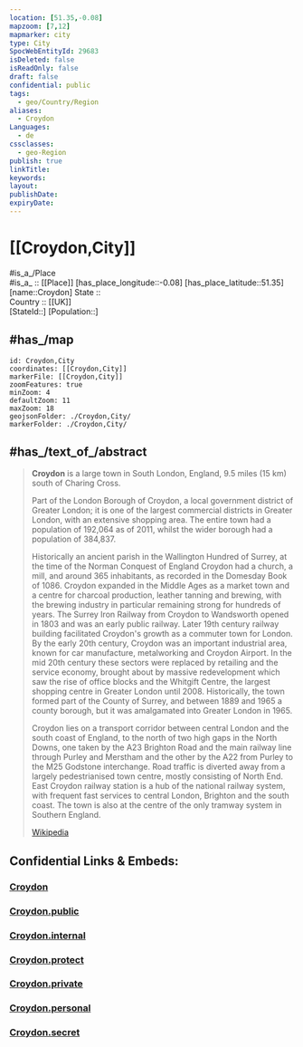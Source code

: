 ```yaml
---
location: [51.35,-0.08] 
mapzoom: [7,12] 
mapmarker: city 
type: City
SpocWebEntityId: 29683
isDeleted: false
isReadOnly: false
draft: false
confidential: public
tags:
  - geo/Country/Region
aliases:
  - Croydon
Languages:
  - de
cssclasses:
  - geo-Region
publish: true
linkTitle:
keywords:
layout:
publishDate:
expiryDate:
---
```


# [[Croydon,City]]

#is_a_/Place  
#is_a_ :: [[Place]] 
[has_place_longitude::-0.08] 
[has_place_latitude::51.35] 
[name::Croydon] 
State ::  
Country :: [[UK]]  
[StateId::] 
[Population::] 


## #has_/map 

```leaflet
id: Croydon,City
coordinates: [[Croydon,City]] 
markerFile: [[Croydon,City]] 
zoomFeatures: true 
minZoom: 4 
defaultZoom: 11 
maxZoom: 18
geojsonFolder: ./Croydon,City/
markerFolder: ./Croydon,City/
```

## #has_/text_of_/abstract 

> **Croydon** is a large town in South London, England, 9.5 miles (15 km) south of Charing Cross. 
> 
> Part of the London Borough of Croydon, a local government district of Greater London; it is one of the largest commercial districts in Greater London, with an extensive shopping area. The entire town had a population of 192,064 as of 2011, whilst the wider borough had a population of 384,837.
>
> Historically an ancient parish in the Wallington Hundred of Surrey, at the time of the Norman Conquest of England Croydon had a church, a mill, and around 365 inhabitants, as recorded in the Domesday Book of 1086. Croydon expanded in the Middle Ages as a market town and a centre for charcoal production, leather tanning and brewing, with the brewing industry in particular remaining strong for hundreds of years. The Surrey Iron Railway from Croydon to Wandsworth opened in 1803 and was an early public railway. Later 19th century railway building facilitated Croydon's growth as a commuter town for London. By the early 20th century, Croydon was an important industrial area, known for car manufacture, metalworking and Croydon Airport. In the mid 20th century these sectors were replaced by retailing and the service economy, brought about by massive redevelopment which saw the rise of office blocks and the Whitgift Centre, the largest shopping centre in Greater London until 2008. Historically, the town formed part of the County of Surrey, and between 1889 and 1965 a county borough, but it was amalgamated into Greater London in 1965.
>
> Croydon lies on a transport corridor between central London and the south coast of England, to the north of two high gaps in the North Downs, one taken by the A23 Brighton Road and the main railway line through Purley and Merstham and the other by the A22 from Purley to the M25 Godstone interchange. Road traffic is diverted away from a largely pedestrianised town centre, mostly consisting of North End. East Croydon railway station is a hub of the national railway system, with frequent fast services to central London, Brighton and the south coast. The town is also at the centre of the only tramway system in Southern England.
>
> [Wikipedia](https://en.wikipedia.org/wiki/Croydon)
## Confidential Links & Embeds: 

### [Croydon](/_Standards/Earth/Continent/Europe/Europe~North/UK/England/Regions~England/London,Greater/cities~GreaterLondon/Croydon.md) 

### [Croydon.public](/_public/Earth/Continent/Europe/Europe~North/UK/England/Regions~England/London,Greater/cities~GreaterLondon/Croydon.public.md) 

### [Croydon.internal](/_internal/Earth/Continent/Europe/Europe~North/UK/England/Regions~England/London,Greater/cities~GreaterLondon/Croydon.internal.md) 

### [Croydon.protect](/_protect/Earth/Continent/Europe/Europe~North/UK/England/Regions~England/London,Greater/cities~GreaterLondon/Croydon.protect.md) 

### [Croydon.private](/_private/Earth/Continent/Europe/Europe~North/UK/England/Regions~England/London,Greater/cities~GreaterLondon/Croydon.private.md) 

### [Croydon.personal](/_personal/Earth/Continent/Europe/Europe~North/UK/England/Regions~England/London,Greater/cities~GreaterLondon/Croydon.personal.md) 

### [Croydon.secret](/_secret/Earth/Continent/Europe/Europe~North/UK/England/Regions~England/London,Greater/cities~GreaterLondon/Croydon.secret.md)

